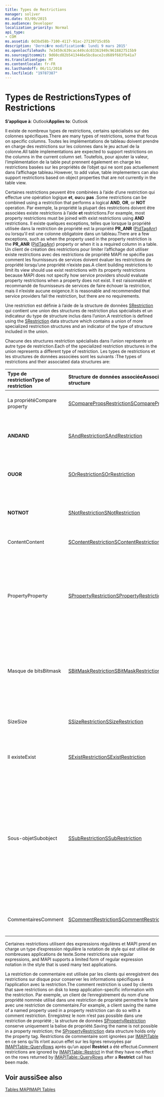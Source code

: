 ```yaml
---
title: Types de Restrictions
manager: soliver
ms.date: 03/09/2015
ms.audience: Developer
localization_priority: Normal
api_type:
- COM
ms.assetid: 0d3bd58b-7100-4117-91ac-27139715c85b
description: 'Derni�re modification�: lundi 9 mars 2015'
ms.openlocfilehash: 7e3459c639cac449cdc03361949c9618827515b9
ms.sourcegitcommit: 9d60cd82b5413446e5bc8ace2cd689f683fb41a7
ms.translationtype: MT
ms.contentlocale: fr-FR
ms.lasthandoff: 06/11/2018
ms.locfileid: "19787387"
---
```

# <a name="types-of-restrictions"></a><span data-ttu-id="4e149-103">Types de Restrictions</span><span class="sxs-lookup"><span data-stu-id="4e149-103">Types of Restrictions</span></span>

  
  
<span data-ttu-id="4e149-104">**S’applique à**: Outlook</span><span class="sxs-lookup"><span data-stu-id="4e149-104">**Applies to**: Outlook</span></span> 
  
<span data-ttu-id="4e149-105">Il existe de nombreux types de restrictions, certains spécialisés sur des colonnes spécifiques.</span><span class="sxs-lookup"><span data-stu-id="4e149-105">There are many types of restrictions, some that focus on specific columns.</span></span> <span data-ttu-id="4e149-106">Toutes les implémentations de tableau doivent prendre en charge des restrictions sur les colonnes dans le jeu actuel de la colonne.</span><span class="sxs-lookup"><span data-stu-id="4e149-106">All table implementations are expected to support restrictions on the columns in the current column set.</span></span> <span data-ttu-id="4e149-107">Toutefois, pour ajouter la valeur, l’implémentation de la table peut prennent également en charge les restrictions basées sur les propriétés de l’objet qui ne sont pas actuellement dans l’affichage tableau.</span><span class="sxs-lookup"><span data-stu-id="4e149-107">However, to add value, table implementers can also support restrictions based on object properties that are not currently in the table view.</span></span>
  
<span data-ttu-id="4e149-108">Certaines restrictions peuvent être combinées à l’aide d’une restriction qui effectue une opération logique **et**, **ou**ou **pas** .</span><span class="sxs-lookup"><span data-stu-id="4e149-108">Some restrictions can be combined using a restriction that performs a logical **AND**, **OR**, or **NOT** operation.</span></span> <span data-ttu-id="4e149-109">Par exemple, la propriété la plupart des restrictions doivent être associées existe restrictions à l’aide **et** restrictions.</span><span class="sxs-lookup"><span data-stu-id="4e149-109">For example, most property restrictions must be joined with exist restrictions using **AND** restrictions.</span></span> <span data-ttu-id="4e149-110">Il existe quelques exceptions, telles que lorsque la propriété utilisée dans la restriction de propriété est la propriété **PR_ANR** ([PidTagAnr](pidtaganr-canonical-property.md)) ou lorsqu’il est une colonne obligatoire dans un tableau.</span><span class="sxs-lookup"><span data-stu-id="4e149-110">There are a few exceptions, such as when the property used in the property restriction is the **PR_ANR** ([PidTagAnr](pidtaganr-canonical-property.md)) property or when it is a required column in a table.</span></span> <span data-ttu-id="4e149-111">Un client de création des restrictions pour limiter l’affichage doit utiliser existe restrictions avec des restrictions de propriété MAPI ne spécifie pas comment les fournisseurs de services doivent évaluer les restrictions de propriété lorsqu’une propriété n’existe pas.</span><span class="sxs-lookup"><span data-stu-id="4e149-111">A client building restrictions to limit its view should use exist restrictions with its property restrictions because MAPI does not specify how service providers should evaluate property restrictions when a property does not exist.</span></span> <span data-ttu-id="4e149-112">Il est raisonnable et recommandé de fournisseurs de services de faire échouer la restriction, mais il n’existe aucune exigence.</span><span class="sxs-lookup"><span data-stu-id="4e149-112">It is reasonable and recommended that service providers fail the restriction, but there are no requirements.</span></span> 
  
<span data-ttu-id="4e149-113">Une restriction est définie à l’aide de la structure de données [SRestriction](srestriction.md) qui contient une union des structures de restriction plus spécialisés et un indicateur du type de structure inclus dans l’union.</span><span class="sxs-lookup"><span data-stu-id="4e149-113">A restriction is defined using the [SRestriction](srestriction.md) data structure which contains a union of more specialized restriction structures and an indicator of the type of structure included in the union.</span></span> 
  
<span data-ttu-id="4e149-114">Chacune des structures restriction spécialisés dans l’union représente un autre type de restriction.</span><span class="sxs-lookup"><span data-stu-id="4e149-114">Each of the specialized restriction structures in the union represents a different type of restriction.</span></span> <span data-ttu-id="4e149-115">Les types de restrictions et les structures de données associées sont les suivants :</span><span class="sxs-lookup"><span data-stu-id="4e149-115">The types of restrictions and their associated data structures are:</span></span>
  
|<span data-ttu-id="4e149-116">**Type de restriction**</span><span class="sxs-lookup"><span data-stu-id="4e149-116">**Type of restriction**</span></span>|<span data-ttu-id="4e149-117">**Structure de données associée**</span><span class="sxs-lookup"><span data-stu-id="4e149-117">**Associated data structure**</span></span>|<span data-ttu-id="4e149-118">**Description**</span><span class="sxs-lookup"><span data-stu-id="4e149-118">**Description**</span></span>|
|:-----|:-----|:-----|
|<span data-ttu-id="4e149-119">La propriété</span><span class="sxs-lookup"><span data-stu-id="4e149-119">Compare property</span></span>  <br/> |[<span data-ttu-id="4e149-120">SComparePropsRestriction</span><span class="sxs-lookup"><span data-stu-id="4e149-120">SComparePropsRestriction</span></span>](scomparepropsrestriction.md) <br/> |<span data-ttu-id="4e149-121">Compare deux propriétés du même type.</span><span class="sxs-lookup"><span data-stu-id="4e149-121">Compares two properties of the same type.</span></span>  <br/> |
|<span data-ttu-id="4e149-122">**AND**</span><span class="sxs-lookup"><span data-stu-id="4e149-122">**AND**</span></span> <br/> |[<span data-ttu-id="4e149-123">SAndRestriction</span><span class="sxs-lookup"><span data-stu-id="4e149-123">SAndRestriction</span></span>](sandrestriction.md) <br/> |<span data-ttu-id="4e149-124">Effectue une opération **AND** logique sur deux ou plusieurs restrictions.</span><span class="sxs-lookup"><span data-stu-id="4e149-124">Performs a logical **AND** operation on two or more restrictions.</span></span>  <br/> |
|<span data-ttu-id="4e149-125">**OU**</span><span class="sxs-lookup"><span data-stu-id="4e149-125">**OR**</span></span> <br/> |[<span data-ttu-id="4e149-126">SOrRestriction</span><span class="sxs-lookup"><span data-stu-id="4e149-126">SOrRestriction</span></span>](sorrestriction.md) <br/> |<span data-ttu-id="4e149-127">Effectue une opération **OR** logique sur deux ou plusieurs restrictions.</span><span class="sxs-lookup"><span data-stu-id="4e149-127">Performs a logical **OR** operation on two or more restrictions.</span></span>  <br/> |
|<span data-ttu-id="4e149-128">**NOT**</span><span class="sxs-lookup"><span data-stu-id="4e149-128">**NOT**</span></span> <br/> |[<span data-ttu-id="4e149-129">SNotRestriction</span><span class="sxs-lookup"><span data-stu-id="4e149-129">SNotRestriction</span></span>](snotrestriction.md) <br/> |<span data-ttu-id="4e149-130">Effectue une opération **NOT** logique sur deux ou plusieurs restrictions.</span><span class="sxs-lookup"><span data-stu-id="4e149-130">Performs a logical **NOT** operation on two or more restrictions.</span></span>  <br/> |
|<span data-ttu-id="4e149-131">Content</span><span class="sxs-lookup"><span data-stu-id="4e149-131">Content</span></span>  <br/> |[<span data-ttu-id="4e149-132">SContentRestriction</span><span class="sxs-lookup"><span data-stu-id="4e149-132">SContentRestriction</span></span>](scontentrestriction.md) <br/> |<span data-ttu-id="4e149-133">Recherche de données spécifié.</span><span class="sxs-lookup"><span data-stu-id="4e149-133">Locates specified data.</span></span>  <br/> |
|<span data-ttu-id="4e149-134">Property</span><span class="sxs-lookup"><span data-stu-id="4e149-134">Property</span></span>  <br/> |[<span data-ttu-id="4e149-135">SPropertyRestriction</span><span class="sxs-lookup"><span data-stu-id="4e149-135">SPropertyRestriction</span></span>](spropertyrestriction.md) <br/> |<span data-ttu-id="4e149-136">Spécifie une valeur de propriété particulière comme critères pour la correspondance.</span><span class="sxs-lookup"><span data-stu-id="4e149-136">Specifies a particular property value as criteria for matching.</span></span> <span data-ttu-id="4e149-137">Peut être utilisé, par exemple, pour rechercher un type particulier de pièce jointe.</span><span class="sxs-lookup"><span data-stu-id="4e149-137">Can be used, for example, to search for a particular type of attachment.</span></span>  <br/> |
|<span data-ttu-id="4e149-138">Masque de bits</span><span class="sxs-lookup"><span data-stu-id="4e149-138">Bitmask</span></span>  <br/> |[<span data-ttu-id="4e149-139">SBitMaskRestriction</span><span class="sxs-lookup"><span data-stu-id="4e149-139">SBitMaskRestriction</span></span>](sbitmaskrestriction.md) <br/> |<span data-ttu-id="4e149-140">Applique un masque de bits à une propriété PT_LONG, généralement pour déterminer si les indicateurs particuliers sont définis.</span><span class="sxs-lookup"><span data-stu-id="4e149-140">Applies a bitmask to a PT_LONG property, typically to determine whether particular flags are set.</span></span>  <br/> |
|<span data-ttu-id="4e149-141">Size</span><span class="sxs-lookup"><span data-stu-id="4e149-141">Size</span></span>  <br/> |[<span data-ttu-id="4e149-142">SSizeRestriction</span><span class="sxs-lookup"><span data-stu-id="4e149-142">SSizeRestriction</span></span>](ssizerestriction.md) <br/> |<span data-ttu-id="4e149-143">Teste la taille d’une propriété à l’aide des opérateurs de relation standard.</span><span class="sxs-lookup"><span data-stu-id="4e149-143">Tests the size of a property using standard relational operators.</span></span>  <br/> |
|<span data-ttu-id="4e149-144">Il existe</span><span class="sxs-lookup"><span data-stu-id="4e149-144">Exist</span></span>  <br/> |[<span data-ttu-id="4e149-145">SExistRestriction</span><span class="sxs-lookup"><span data-stu-id="4e149-145">SExistRestriction</span></span>](sexistrestriction.md) <br/> |<span data-ttu-id="4e149-146">Vérifie si un objet a une valeur d’une propriété.</span><span class="sxs-lookup"><span data-stu-id="4e149-146">Tests whether an object has a value for a property.</span></span>  <br/> |
|<span data-ttu-id="4e149-147">Sous-objet</span><span class="sxs-lookup"><span data-stu-id="4e149-147">Subobject</span></span>  <br/> |[<span data-ttu-id="4e149-148">SSubRestriction</span><span class="sxs-lookup"><span data-stu-id="4e149-148">SSubRestriction</span></span>](ssubrestriction.md) <br/> |<span data-ttu-id="4e149-149">Utilisé pour la recherche par le biais de sous-objets ou des objets qui ne sont pas accessibles avec un identificateur d’entrée, tels que les destinataires et les pièces jointes.</span><span class="sxs-lookup"><span data-stu-id="4e149-149">Used for searching through subobjects, or objects that cannot be accessed with an entry identifier, such as recipients and attachments.</span></span> <span data-ttu-id="4e149-150">Peut être utilisé, par exemple, pour rechercher des messages pour un destinataire particulier.</span><span class="sxs-lookup"><span data-stu-id="4e149-150">Can be used, for example, to look for messages for a particular recipient.</span></span>  <br/> |
|<span data-ttu-id="4e149-151">Commentaires</span><span class="sxs-lookup"><span data-stu-id="4e149-151">Comment</span></span>  <br/> |[<span data-ttu-id="4e149-152">SCommentRestriction</span><span class="sxs-lookup"><span data-stu-id="4e149-152">SCommentRestriction</span></span>](scommentrestriction.md) <br/> |<span data-ttu-id="4e149-153">Associe un objet à un jeu de propriétés nommées.</span><span class="sxs-lookup"><span data-stu-id="4e149-153">Associates an object with a set of named properties.</span></span>  <br/> |
   
<span data-ttu-id="4e149-154">Certaines restrictions utilisent des expressions régulières et MAPI prend en charge un type d’expression régulière la notation de style qui est utilisé de nombreuses applications de texte.</span><span class="sxs-lookup"><span data-stu-id="4e149-154">Some restrictions use regular expressions, and MAPI supports a limited form of regular expression notation in the style that is used many text applications.</span></span>
  
<span data-ttu-id="4e149-155">La restriction de commentaire est utilisée par les clients qui enregistrent des restrictions sur disque pour conserver les informations spécifiques à l’application avec la restriction.</span><span class="sxs-lookup"><span data-stu-id="4e149-155">The comment restriction is used by clients that save restrictions on disk to keep application-specific information with the restriction.</span></span> <span data-ttu-id="4e149-156">Par exemple, un client de l’enregistrement du nom d’une propriété nommée utilisé dans une restriction de propriété permettre le faire avec une restriction de commentaire.</span><span class="sxs-lookup"><span data-stu-id="4e149-156">For example, a client saving the name of a named property used in a property restriction can do so with a comment restriction.</span></span> <span data-ttu-id="4e149-157">Enregistrez le nom n’est pas possible dans une restriction de propriété ; la structure de données [SPropertyRestriction](spropertyrestriction.md) conserve uniquement la balise de propriété.</span><span class="sxs-lookup"><span data-stu-id="4e149-157">Saving the name is not possible in a property restriction; the [SPropertyRestriction](spropertyrestriction.md) data structure holds only the property tag.</span></span> <span data-ttu-id="4e149-158">Restrictions de commentaire sont ignorées par [IMAPITable](imapitable-restrict.md) en ce sens qu’ils n’ont aucun effet sur les lignes renvoyées par [IMAPITable::QueryRows](imapitable-queryrows.md) après qu’un appel **Restrict** a été effectué.</span><span class="sxs-lookup"><span data-stu-id="4e149-158">Comment restrictions are ignored by [IMAPITable::Restrict](imapitable-restrict.md) in that they have no effect on the rows returned by [IMAPITable::QueryRows](imapitable-queryrows.md) after a **Restrict** call has been made.</span></span> 
  
## <a name="see-also"></a><span data-ttu-id="4e149-159">Voir aussi</span><span class="sxs-lookup"><span data-stu-id="4e149-159">See also</span></span>



[<span data-ttu-id="4e149-160">Tables MAPI</span><span class="sxs-lookup"><span data-stu-id="4e149-160">MAPI Tables</span></span>](mapi-tables.md)

